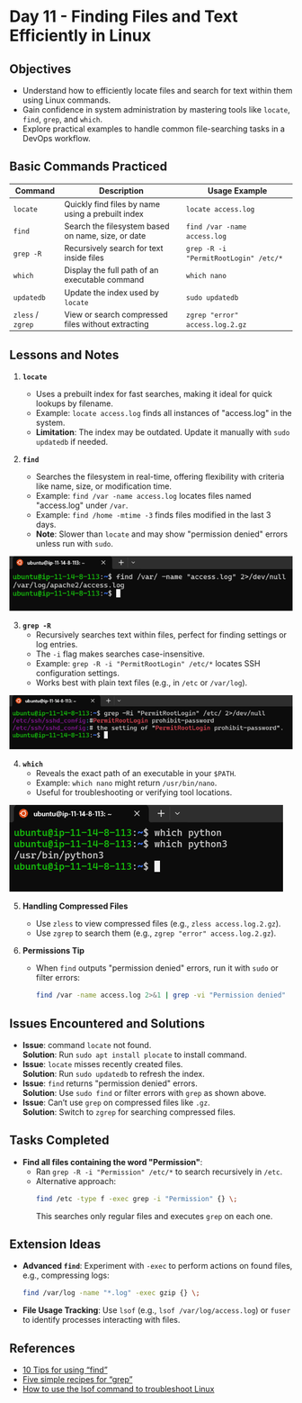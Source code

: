 
# Day 11 - Finding Files and Text Efficiently in Linux

## Objectives
- Understand how to efficiently locate files and search for text within them using Linux commands.
- Gain confidence in system administration by mastering tools like `locate`, `find`, `grep`, and `which`.
- Explore practical examples to handle common file-searching tasks in a DevOps workflow.

## Basic Commands Practiced

| Command          | Description                                         | Usage Example                           |
|------------------|-----------------------------------------------------|-----------------------------------------|
| `locate`         | Quickly find files by name using a prebuilt index   | `locate access.log`                     |
| `find`           | Search the filesystem based on name, size, or date  | `find /var -name access.log`            |
| `grep -R`        | Recursively search for text inside files            | `grep -R -i "PermitRootLogin" /etc/*`   |
| `which`          | Display the full path of an executable command      | `which nano`                            |
| `updatedb`       | Update the index used by `locate`                   | `sudo updatedb`                         |
| `zless` / `zgrep`| View or search compressed files without extracting  | `zgrep "error" access.log.2.gz`         |

## Lessons and Notes
1. **`locate`**  
   - Uses a prebuilt index for fast searches, making it ideal for quick lookups by filename.  
   - Example: `locate access.log` finds all instances of "access.log" in the system.  
   - **Limitation**: The index may be outdated. Update it manually with `sudo updatedb` if needed.  

2. **`find`**  
   - Searches the filesystem in real-time, offering flexibility with criteria like name, size, or modification time.  
   - Example: `find /var -name access.log` locates files named "access.log" under `/var`.  
   - Example: `find /home -mtime -3` finds files modified in the last 3 days.  
   - **Note**: Slower than `locate` and may show "permission denied" errors unless run with `sudo`.  

![find command demo](/screenshots/day-11/find-command-demo.png)

3. **`grep -R`**  
   - Recursively searches text within files, perfect for finding settings or log entries.  
   - The `-i` flag makes searches case-insensitive.  
   - Example: `grep -R -i "PermitRootLogin" /etc/*` locates SSH configuration settings.  
   - Works best with plain text files (e.g., in `/etc` or `/var/log`).  

![grep -R demo](/screenshots/day-11/grep-R-command-demo.png)

4. **`which`**  
   - Reveals the exact path of an executable in your `$PATH`.  
   - Example: `which nano` might return `/usr/bin/nano`.  
   - Useful for troubleshooting or verifying tool locations.  

![which command demo](/screenshots/day-11/which-command-demo.png)

5. **Handling Compressed Files**  
   - Use `zless` to view compressed files (e.g., `zless access.log.2.gz`).  
   - Use `zgrep` to search them (e.g., `zgrep "error" access.log.2.gz`).  

6. **Permissions Tip**  
   - When `find` outputs "permission denied" errors, run it with `sudo` or filter errors:  
     ```bash
     find /var -name access.log 2>&1 | grep -vi "Permission denied"
     ```

## Issues Encountered and Solutions
- **Issue**: command `locate` not found.  
  **Solution**: Run `sudo apt install plocate` to install command.  
- **Issue**: `locate` misses recently created files.  
  **Solution**: Run `sudo updatedb` to refresh the index.  
- **Issue**: `find` returns "permission denied" errors.  
  **Solution**: Use `sudo find` or filter errors with `grep` as shown above.  
- **Issue**: Can’t use `grep` on compressed files like `.gz`.  
  **Solution**: Switch to `zgrep` for searching compressed files.  

## Tasks Completed
- **Find all files containing the word "Permission"**:  
  - Ran `grep -R -i "Permission" /etc/*` to search recursively in `/etc`.  
  - Alternative approach:  
    ```bash
    find /etc -type f -exec grep -i "Permission" {} \;
    ```
    This searches only regular files and executes `grep` on each one.

## Extension Ideas
- **Advanced `find`**: Experiment with `-exec` to perform actions on found files, e.g., compressing logs:  
  ```bash
  find /var/log -name "*.log" -exec gzip {} \;
  ```
- **File Usage Tracking**: Use `lsof` (e.g., `lsof /var/log/access.log`) or `fuser` to identify processes interacting with files.

## References

- [10 Tips for using “find”](https://www.linux.com/tutorials/10-tips-using-gnu-find/)
- [Five simple recipes for “grep”](http://arstechnica.com/open-source/news/2009/05/command-line-made-easy-five-simple-recipes-for-grep.ars)
- [How to use the lsof command to troubleshoot Linux](https://www.redhat.com/sysadmin/analyze-processes-lsof)